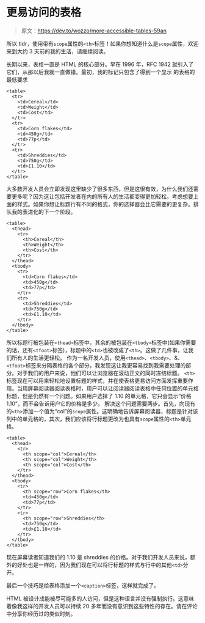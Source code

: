 # 更易访问的表格

> 原文：<https://dev.to/wozzo/more-accessible-tables-59an>

所以 tldr，使用带有`scope`属性的`<th>`标签！如果你想知道什么是`scope`属性，欢迎来到大约 3 天前的我的生活，请继续阅读。

长期以来，表格一直是 HTML 的核心部分。早在 1996 年，RFC 1942 就引入了它们，从那以后我就一直做错。最初，我的标记只包含了得到一个显示
的表格的最低要求

```
<table>
  <tr>
    <td>Cereal</td>
    <td>Weight</td>
    <td>Cost</td>
  </tr>
  <tr>
    <td>Corn flakes</td>
    <td>450g</td>
    <td>77p</td>
  </tr>
  <tr>
    <td>Shreddies</td>
    <td>750g</td>
    <td>£1.10</td>
  </tr>
</table> 
```

大多数开发人员会立即发现这里缺少了很多东西，但是这很有效，为什么我们还需要更多呢？因为这让包括开发者在内的所有人的生活都变得更加轻松。考虑想要上面的样式。如果你想让标题行有不同的格式，你的选择器会比它需要的更复杂。排队我的表进化的下一个阶段。

```
<table>
  <thead>
    <tr>
      <th>Cereal</th>
      <th>Weight</th>
      <th>Cost</th>
    </tr>
  </thead>
  <tbody>
    <tr>
      <td>Corn flakes</td>
      <td>450g</td>
      <td>77p</td>
    </tr>
    <tr>
      <td>Shreddies</td>
      <td>750g</td>
      <td>£1.10</td>
    </tr>
  </tbody>
</table> 
```

所以标题行被包装在`<thead>`标签中，其余的被包装在`<tbody>`标签中(如果你需要的话，还有`<tfoot>`标签)，标题中的`<td>`也被改成了`<th>`。这做了几件事，让我们所有人的生活更轻松。
作为一名开发人员，使用`<thead>`、`<tbody>`、&、`<tfoot>`标签来分隔表格的各个部分，我发现这让我更容易找到我需要处理的部分。对于我们的用户来说，他们可以让浏览器在滚动正文的同时冻结标题。
`<th>`标签现在可以用来轻松地设置标题的样式，并在使表格更易访问方面发挥重要作用。当用屏幕阅读器阅读表格时，用户可以让阅读器阅读表格中任何位置的单元格标题，但是仍然有一个问题。如果用户选择了 1.10 的单元格，它只会显示“价格 1.10”，而不会告诉用户它的价格是多少。
解决这个问题需要两步。首先，向现有的`<th>`添加一个值为“col”的`scope`属性。这明确地告诉屏幕阅读器，标题是针对该列中的单元格的，其次，我们应该将行标题更改为也具有`scope`属性的`<th>`单元格。

```
<table>
  <thead>
    <tr>
      <th scope="col">Cereal</th>
      <th scope="col">Weight</th>
      <th scope="col">Cost</th>
    </tr>
  </thead>
  <tbody>
    <tr>
      <th scope="row">Corn flakes</th>
      <td>450g</td>
      <td>77p</td>
    </tr>
    <tr>
      <th scope="row">Shreddies</th>
      <td>750g</td>
      <td>£1.10</td>
    </tr>
  </tbody>
</table> 
```

现在屏幕读者知道我们的 1.10 是 shreddies 的价格。对于我们开发人员来说，额外的好处也是一样的，因为我们现在可以将行标题的样式与行中的其他`<td>`分开。

最后一个技巧是给表格添加一个`<caption>`标签，这样就完成了。

HTML 被设计成能被尽可能多的人访问，但是这种语言并没有强制执行。这意味着像我这样的开发人员可以持续 20 多年而没有意识到这些特性的存在。请在评论中分享你经历过的类似时刻。